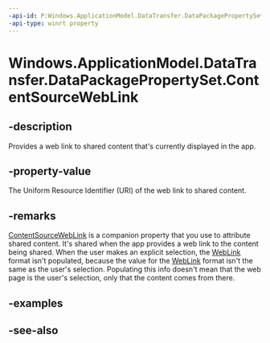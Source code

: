 ```yaml
---
-api-id: P:Windows.ApplicationModel.DataTransfer.DataPackagePropertySet.ContentSourceWebLink
-api-type: winrt property
---
```


<!-- Property syntax
public Windows.Foundation.Uri ContentSourceWebLink { get;  set; }
-->

# Windows.ApplicationModel.DataTransfer.DataPackagePropertySet.ContentSourceWebLink

## -description
Provides a web link to shared content that's currently displayed in the app.

## -property-value
The Uniform Resource Identifier (URI) of the web link to shared content.

## -remarks
[ContentSourceWebLink](datapackagepropertyset_contentsourceweblink.md) is a companion property that you use to attribute shared content. It's shared when the app provides a web link to the content being shared. When the user makes an explicit selection, the [WebLink](standarddataformats_weblink.md) format isn't populated, because the value for the [WebLink](standarddataformats_weblink.md) format isn't the same as the user's selection. Populating this info doesn't mean that the web page is the user's selection, only that the content comes from there.

## -examples

## -see-also
